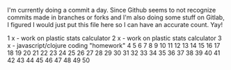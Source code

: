 I'm currently doing a commit a day. Since Github seems to not recognize commits made in branches or forks and I'm also doing some stuff on Gitlab, I figured I would just put this file here so I can have an accurate count. Yay!

1 x - work on plastic stats calculator
2 x - work on plastic stats calculator
3 x - javascript/clojure coding "homework"
4
5
6
7
8
9
10
11
12
13
14
15
16
17
18
19
20
21
22
23
24
25
26
27
28
29
30
31
32
33
34
35
36
37
38
39
40
41
42
43
44
45
46
47
48
49
50